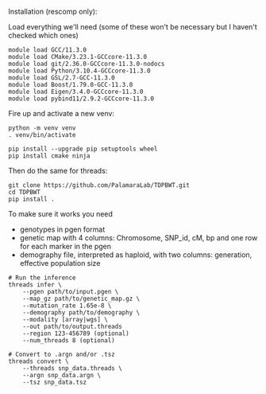 Installation (rescomp only):

Load everything we'll need (some of these won't be necessary but I haven't checked which ones) 
```
module load GCC/11.3.0
module load CMake/3.23.1-GCCcore-11.3.0
module load git/2.36.0-GCCcore-11.3.0-nodocs
module load Python/3.10.4-GCCcore-11.3.0
module load GSL/2.7-GCC-11.3.0
module load Boost/1.79.0-GCC-11.3.0
module load Eigen/3.4.0-GCCcore-11.3.0
module load pybind11/2.9.2-GCCcore-11.3.0
```

Fire up and activate a new venv:
```
python -m venv venv
. venv/bin/activate

pip install --upgrade pip setuptools wheel
pip install cmake ninja
```

Then do the same for threads:
```
git clone https://github.com/PalamaraLab/TDPBWT.git
cd TDPBWT
pip install .
```

To make sure it works you need
- genotypes in pgen format
- genetic map with 4 columns: Chromosome, SNP_id, cM, bp and one row for each marker in the pgen
- demography file, interpreted as haploid, with two columns: generation, effective population size
```
# Run the inference
threads infer \
    --pgen path/to/input.pgen \
    --map_gz path/to/genetic_map.gz \
    --mutation_rate 1.65e-8 \
    --demography path/to/demography \
    --modality [array|wgs] \
    --out path/to/output.threads
    --region 123-456789 (optional)
    --num_threads 8 (optional)

# Convert to .argn and/or .tsz
threads convert \
    --threads snp_data.threads \
    --argn snp_data.argn \
    --tsz snp_data.tsz
```